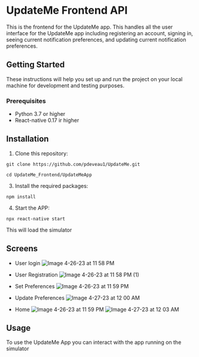 # UpdateMe Frontend API

This is the frontend for the UpdateMe app. This handles all the user interface for the UpdateMe app including registering an account, signing in, seeing current notification preferences, and updating current notification preferences.

## Getting Started

These instructions will help you set up and run the project on your local machine for development and testing purposes.

### Prerequisites

- Python 3.7 or higher
- React-native 0.17 ir higher

## Installation

1. Clone this repository:

```git clone https://github.com/pdeveau1/UpdateMe.git```

```
cd UpdateMe_Frontend/UpdateMeApp
```

3. Install the required packages:

```
npm install
```

4. Start the APP:
```
npx react-native start
```

This will load the simulator

## Screens

- User login
![Image 4-26-23 at 11 58 PM](https://user-images.githubusercontent.com/67556230/235975575-e9abb158-4d84-4305-ac86-c099069ca53f.jpg)

- User Registration
![Image 4-26-23 at 11 58 PM (1)](https://user-images.githubusercontent.com/67556230/235975730-3f368efa-c14f-414b-a4a1-d68f6670685b.jpg)

- Set Preferences
![Image 4-26-23 at 11 59 PM](https://user-images.githubusercontent.com/67556230/235975769-dd904c5a-64a6-4564-bd92-b97deb055235.jpg)

- Update Preferences
![Image 4-27-23 at 12 00 AM](https://user-images.githubusercontent.com/67556230/235975799-3c98ca9f-d675-49be-82b6-a197ce8498e6.jpg)

- Home
![Image 4-26-23 at 11 59 PM](https://user-images.githubusercontent.com/67556230/235975638-6ec11ca6-1a8b-4d36-8075-b66ffe581577.jpg)
![Image 4-27-23 at 12 03 AM](https://user-images.githubusercontent.com/67556230/235975687-dab62e4c-ad07-444f-8b27-d2b49e877044.jpg)


## Usage

To use the UpdateMe App you can interact with the app running on the simulator



